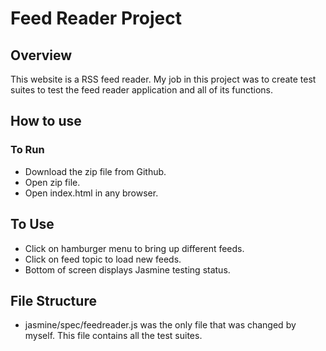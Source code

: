 # Feed Reader Project

## Overview

This website is a RSS feed reader. My job in this project was to create test suites to test the feed reader application and all of its functions.  

## How to use

### To Run
* Download the zip file from Github.
* Open zip file.
* Open index.html in any browser. 

## To Use
* Click on hamburger menu to bring up different feeds. 
* Click on feed topic to load new feeds. 
* Bottom of screen displays Jasmine testing status. 

## File Structure
* jasmine/spec/feedreader.js was the only file that was changed by myself. This file contains all the test suites. 
